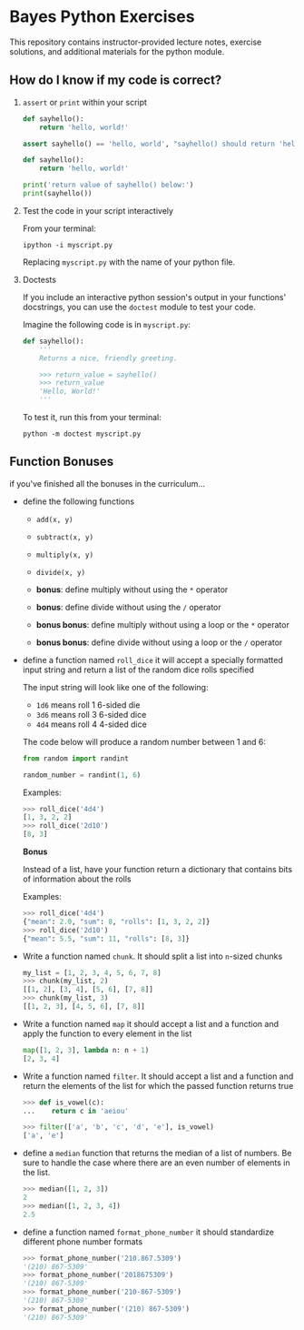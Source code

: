 # Bayes Python Exercises

This repository contains instructor-provided lecture notes, exercise solutions,
and additional materials for the python module.

## How do I know if my code is correct?

1. `assert` or `print` within your script

    ```python
    def sayhello():
        return 'hello, world!'

    assert sayhello() == 'hello, world', "sayhello() should return 'hello, world!'"
    ```

    ```python
    def sayhello():
        return 'hello, world!'

    print('return value of sayhello() below:')
    print(sayhello())
    ```

1. Test the code in your script interactively

    From your terminal:

    ```
    ipython -i myscript.py
    ```

    Replacing `myscript.py` with the name of your python file.

1. Doctests

    If you include an interactive python session's output in your functions'
    docstrings, you can use the `doctest` module to test your code.

    Imagine the following code is in `myscript.py`:

    ```python
    def sayhello():
        '''
        Returns a nice, friendly greeting.

        >>> return_value = sayhello()
        >>> return_value
        'Hello, World!'
        '''
    ```

    To test it, run this from your terminal:

    ```
    python -m doctest myscript.py
    ```

## Function Bonuses

if you've finished all the bonuses in the curriculum...

- define the following functions

    - `add(x, y)`
    - `subtract(x, y)`
    - `multiply(x, y)`
    - `divide(x, y)`

    - **bonus**: define multiply without using the `*` operator
    - **bonus**: define divide without using the `/` operator
    - **bonus bonus**: define multiply without using a loop or the `*` operator
    - **bonus bonus**: define divide without using a loop or the `/` operator

- define a function named `roll_dice` it will accept a specially formatted input
  string and return a list of the random dice rolls specified

    The input string will look like one of the following:

    - `1d6` means roll 1 6-sided die
    - `3d6` means roll 3 6-sided dice
    - `4d4` means roll 4 4-sided dice

    The code below will produce a random number between 1 and 6:

    ```python
    from random import randint

    random_number = randint(1, 6)
    ```

    Examples:

    ```python
    >>> roll_dice('4d4')
    [1, 3, 2, 2]
    >>> roll_dice('2d10')
    [8, 3]
    ```

    **Bonus**

    Instead of a list, have your function return a dictionary that contains bits
    of information about the rolls

    Examples:

    ```python
    >>> roll_dice('4d4')
    {"mean": 2.0, "sum": 8, "rolls": [1, 3, 2, 2]}
    >>> roll_dice('2d10')
    {"mean": 5.5, "sum": 11, "rolls": [8, 3]}
    ```

- Write a function named `chunk`. It should split a list into `n`-sized chunks

    ```python
    my_list = [1, 2, 3, 4, 5, 6, 7, 8]
    >>> chunk(my_list, 2)
    [[1, 2], [3, 4], [5, 6], [7, 8]]
    >>> chunk(my_list, 3)
    [[1, 2, 3], [4, 5, 6], [7, 8]]
    ```

- Write a function named `map` it should accept a list and a function and apply
  the function to every element in the list

    ```python
    map([1, 2, 3], lambda n: n + 1)
    [2, 3, 4]
    ```

- Write a function named `filter`. It should accept a list and a function and
  return the elements of the list for which the passed function returns true

    ```python
    >>> def is_vowel(c):
    ...    return c in 'aeiou'

    >>> filter(['a', 'b', 'c', 'd', 'e'], is_vowel)
    ['a', 'e']
    ```

- define a `median` function that returns the median of a list of numbers. Be
  sure to handle the case where there are an even number of elements in the
  list.

    ```python
    >>> median([1, 2, 3])
    2
    >>> median([1, 2, 3, 4])
    2.5
    ```

- define a function named `format_phone_number` it should standardize different
  phone number formats

    ```python
    >>> format_phone_number('210.867.5309')
    '(210) 867-5309'
    >>> format_phone_number('2018675309')
    '(210) 867-5309'
    >>> format_phone_number('210-867-5309')
    '(210) 867-5309'
    >>> format_phone_number('(210) 867-5309')
    '(210) 867-5309'
    ```
